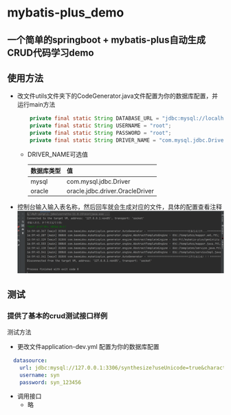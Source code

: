 # mybatis-plus_demo

## 一个简单的springboot + mybatis-plus自动生成CRUD代码学习demo

## 使用方法

- 改文件utils文件夹下的CodeGenerator.java文件配置为你的数据库配置，并运行main方法

  ```java
      private final static String DATABASE_URL = "jdbc:mysql://localhost:3306/synthesize?useUnicode=true&useSSL=false&characterEncoding=utf8";
      private final static String USERNAME = "root";
      private final static String PASSWORD = "root";
      private final static String DRIVER_NAME = "com.mysql.jdbc.Driver";
  ```

  - DRIVER_NAME可选值
    
    | 数据库类型 | 值                              |
    | :--------- | ------------------------------- |
    | mysql      | com.mysql.jdbc.Driver           |
    | oracle     | oracle.jdbc.driver.OracleDriver |


- 控制台输入输入表名称，然后回车就会生成对应的文件，具体的配置查看注释
  ![示例](./src/main/resources/static/images/Snipaste_2024-08-23_17-04-57.png)


## 测试

### 提供了基本的crud测试接口样例

测试方法

- 更改文件application-dev.yml 配置为你的数据库配置

```yml
  datasource:
    url: jdbc:mysql://127.0.0.1:3306/synthesize?useUnicode=true&characterEncoding=utf8&useSSL=true&autoReconnect=true&nullCatalogMeansCurrent=false
    username: syn
    password: syn_123456
```

- 调用接口
  - 略

